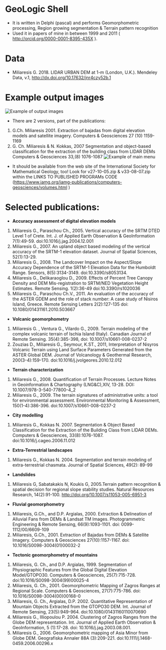 # GeoLogic Shell
* It is written in Delphi (pascal) and performs  Geomorphometric processing, Region growing segmentation & Terrain pattern recognition
* Used it in papers of mine in between 1999 and 2011 ( http://orcid.org/0000-0001-8395-435X ). 
# Data
* Miliaresis G. 2018. LIDAR URBAN DEM at 1-m (London, U.K.). Mendeley Data, v.1,  http://dx.doi.org/10.17632/jnr4czy52b.1 
# Example output images
 ![Example of output images](https://github.com/miliaresis/GeoLogic_Shell/blob/master/geologic_shell.png)
* There are 2 versions, part of the publications:
1. G.Ch. Miliaresis 2001. Extraction of bajadas from digital elevation models and satellite imagery. Computers & Geosciences 27 (10) 1159-1169
2. G. Ch. Miliaresis & N. Kokkas, 2007 Segmentation and object-based classification for the extraction of the building class from LIDAR DEMs Computers & Geosciences 33,(8) 1076-1087
 ![Example of main menu](https://github.com/miliaresis/GeoLogic_Shell/blob/master/recipes.PNG)
* It should be available from the web site of the International Society for Mathematical Geology, too! Look for v27-10-05.zip & v33-08-07.zip within the LINKS TO PUBLISHED PROGRAMs CODE (https://www.iamg.org/iamg-publications/computers-geosciences/volumes.html )  
# Selected publications:
* **Accuracy assessment of digital elevation models**
1. Miliaresis G., Paraschou Ch., 2005. Vertical accuracy of the SRTM DTED Level 1 of Crete. Int. J. of Applied Earth Observation & GeoInformation 7(1):49-59. doi:10.1016/j.jag.2004.12.001
1. Miliaresis G., 2007. An upland object based modeling of the vertical accuracy of the SRTM-1 elevation dataset. Journal of Spatial Sciences, 52(1):13-29.
1. Miliaresis G., 2008. The Landcover Impact on the Aspect/Slope Accuracy Dependence of the SRTM-1 Elevation Data for the Humboldt Range. Sensors, 8(5):3134-3149. doi:10.3390/s8053134. 
1. Miliaresis G., Delikaraoglou D., 2009. Effects of Percent Tree Canopy Density and DEM Mis-registration to SRTM/NED Vegetation Height Estimates. Remote Sensing. 1(2):36-49 doi:10.3390/rs1020036 
1. Miliaresis G., Paraschou Ch.V., 2011. An evaluation of the accuracy of the ASTER GDEM and the role of stack number: A case study of Nisiros Island, Greece. Remote Sensing Letters  2(2):127-135  doi: 10.1080/01431161.2010.503667 
* **Volcanic geomorphometry**
1. Miliaresis G. , Ventura G., Vilardo G., 2009. Terrain modeling of the complex volcanic terrain of Ischia Island (Italy). Canadian Journal of Remote Sensing. 35(4):385-398, doi: 10.1007/s10661-008-0237-2
1. Zouzias D., Miliaresis G., Seymour, K.ST., 2011, Interpretation of Nisyros Volcanic Terrain using Land Surface Parameters Generated from the ASTER Global DEM. Journal of Volcanology & Geothermal Research, 200(3-4):159-170. doi:10.1016/j.jvolgeores.2010.12.012
* **Terrain characterization**
1. Miliaresis G., 2008. Quantification of Terrain Processes. Lecture Notes in Geoinformation & Chartography (LNG&C),XIV, 13-28. DOI:  10.1007/978-3-540-77800-4_2
1. Miliaresis G., 2009. The terrain signatures of administrative units: a tool for environmental assessment. Environmental Monitoring & Assessment, 150(1-4):386-396. doi:10.1007/s10661-008-0237-2 
* **City modelling**
1. Miliaresis G., Kokkas N. 2007. Segmentation & Object Based Classification for the Extraction of the Building Class from LIDAR DEMs. Computers & Geosciences, 33(8):1076-1087. doi:10.1016/j.cageo.2006.11.012
* **Extra-Terrestrial landscapes**
1. Miliaresis G., Kokkas N. 2004. Segmentation and terrain modeling of extra-terrestrial chasmata. Journal of Spatial Sciences, 49(2): 89-99
* **Landslides**
1. Miliaresis G, Sabatakakis N, Koukis G, 2005.Terrain pattern recognition & spatial decision for regional slope stability studies. Natural Resources Research, 14(2):91-100. http://doi.org/10.1007/s11053-005-6951-3  
* **Fluvial geomorphometry**
1. Miliaresis, G.Ch., and D.P. Argialas, 2000. Extraction & Delineation of Alluvial Fans from DΕΜs & Landsat TM Images. Photogrammetric Engineering & Remote Sensing, 66(9):1093-1101. doi: 0099-1112/00/6609-109 
1. Miliaresis, G.Ch., 2001. Extraction of Bajadas from DEMs & Satellite Imagery. Computers & Geosciences 27(10):1157-1167. doi: 10.1016/S0098-3004(01)00032-2 
* **Tectonic geomorphometry of mountains**
1. Miliaresis, G. Ch., and D.P. Argialas, 1999. Segmentation of Physiographic Features from the Global Digital Elevation Model/GTOPO30. Computers & Geosciences, 25(7):715-728. doi:10.1016/S0098-3004(99)00025-4
1. Miliaresis, G. Ch., 2001. Geomorphometric Mapping of Zagros Ranges at Regional Scale. Computers & Geosciences, 27(7):775-786. doi: 10.1016/S0098-3004(00)00168-0 
1. Miliaresis, G. Ch., Argialas, D.P. 2002. Quantitative Representation of Mountain Objects Extracted from the GTOPO30 DEM. Int. Journal of Remote Sensing, 23(5):949-964. doi:10.1080/01431160110070690 
1. Miliaresis G., Illiopoulou P. 2004. Clustering of Zagros Ranges from the Globe DEM representation. Int. Journal of Applied Earth Observation & GeoInformation, 5 (1):17-28. doi:  10.1016/j.jag.2003.08.001. 
1. Miliaresis G., 2006. Geomorphometric mapping of Asia Minor from Globe DEM. Geografiska Annaler 88A (3):209-221. doi:10.1111/j.1468-0459.2006.00296.x

